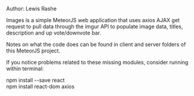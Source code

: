 Author: Lewis Rashe

Images is a simple MeteorJS web application that uses axios AJAX get
request to pull data through the imgur API to populate image data,
titles, description and up vote/downvote bar.

Notes on what the code does can be found in client and server folders of this MeteorJS project.

If you notice problems related to these missing modules, consider running within terminal:
                                              
npm install --save react             
npm install react-dom axios
